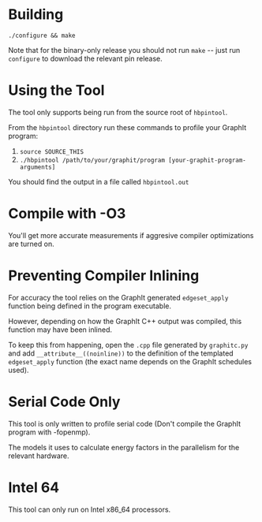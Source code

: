 # Building #

`./configure && make`

Note that for the binary-only release you should not run `make` -- just run `configure` to download the relevant pin release.

# Using the Tool #

The tool only supports being run from the source root of `hbpintool`.

From the `hbpintool` directory run these commands to profile your GraphIt program:

1. `source SOURCE_THIS`
2. `./hbpintool /path/to/your/graphit/program [your-graphit-program-arguments]`

You should find the output in a file called `hbpintool.out`

# Compile with -O3

You'll get more accurate measurements if aggresive compiler optimizations are turned on.

# Preventing Compiler Inlining #

For accuracy the tool relies on the GraphIt generated `edgeset_apply` function being defined in the program executable.

However, depending on how the GraphIt C++ output was compiled, this function may have been inlined.

To keep this from happening, open the `.cpp` file generated by `graphitc.py` and add `__attribute__((noinline))` to the definition 
of the templated `edgeset_apply` function (the exact name depends on the GraphIt schedules used).

# Serial Code Only #

This tool is only written to profile serial code (Don't compile the GraphIt program with -fopenmp).

The models it uses to calculate energy factors in the parallelism for the relevant hardware.

# Intel 64 #

This tool can only run on Intel x86_64 processors.
